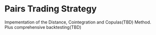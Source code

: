 # Pairs Trading Strategy
 Impementation of the Distance, Cointegration and Copulas(TBD) Method. Plus comprehensive backtesting(TBD)
